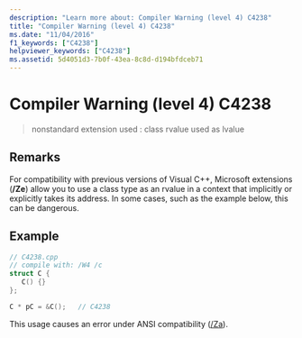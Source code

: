 ```yaml
---
description: "Learn more about: Compiler Warning (level 4) C4238"
title: "Compiler Warning (level 4) C4238"
ms.date: "11/04/2016"
f1_keywords: ["C4238"]
helpviewer_keywords: ["C4238"]
ms.assetid: 5d4051d3-7b0f-43ea-8c8d-d194bfdceb71
---
```

# Compiler Warning (level 4) C4238

> nonstandard extension used : class rvalue used as lvalue

## Remarks

For compatibility with previous versions of Visual C++, Microsoft extensions (**/Ze**) allow you to use a class type as an rvalue in a context that implicitly or explicitly takes its address. In some cases, such as the example below, this can be dangerous.

## Example

```cpp
// C4238.cpp
// compile with: /W4 /c
struct C {
   C() {}
};

C * pC = &C();   // C4238
```

This usage causes an error under ANSI compatibility ([/Za](../../build/reference/za-ze-disable-language-extensions.md)).
